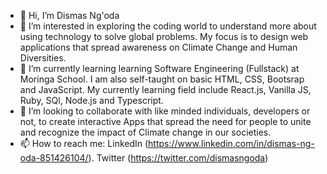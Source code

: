 - 👋 Hi, I’m Dismas Ng'oda
- 👀 I’m interested in exploring the coding world to understand more about using technology to solve global problems. My focus is to design web applications that spread awareness on Climate Change and Human Diversities.
- 🌱 I’m currently learning learning Software Engineering (Fullstack) at Moringa School. I am also self-taught on basic HTML, CSS, Bootsrap and JavaScript. My currently learning field include React.js, Vanilla JS, Ruby, SQl, Node.js and Typescript.
- 💞️ I’m looking to collaborate with like minded individuals, developers or not, to create interactive Apps that spread the need for people to unite and recognize the impact of Climate change in our societies.
- 📫 How to reach me: LinkedIn (https://www.linkedin.com/in/dismas-ng-oda-851426104/). Twitter (https://twitter.com/dismasngoda)

<!---
DismasNgoda/DismasNgoda is a ✨ special ✨ repository because its `README.md` (this file) appears on your GitHub profile.
You can click the Preview link to take a look at your changes.
--->
